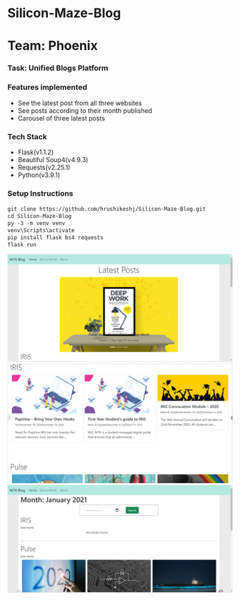 # Silicon-Maze-Blog
# Team: Phoenix
### Task: Unified Blogs Platform
###  Features implemented
* See the latest post from all three websites
* See posts according to their month published
* Carousel of three latest posts

### Tech Stack
* Flask(v1.1.2)
* Beautiful Soup4(v4.9.3)
* Requests(v2.25.1)
* Python(v3.9.1)

###  Setup Instructions
 ```
 git clone https://github.com/hrushikeshj/Silicon-Maze-Blog.git
 cd Silicon-Maze-Blog
 py -3 -m venv venv
 venv\Scripts\activate
 pip install flask bs4 requests
 flask run
 ```
 
![img](img/home.png)
![img](img/home2.png)
![img](img/month.png)
